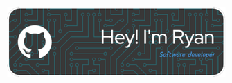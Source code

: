 ![Header](./images/github-header-image.png)

<!--
**RyanVine/RyanVine** is a ✨ _special_ ✨ repository because its `README.md` (this file) appears on your GitHub profile.

Here are some ideas to get you started:

- 🔭 I’m currently working on building my portfolio of projects
- 🌱 I’m currently learning JavaScript and Java/Node.js
- 💬 Ask me about my gigantic dog!
- 📫 How to reach me via email at Ryanvine.work@outlook.com
- ⚡ Fun fact: Cleopatra lived closer in time to the building of the first Pizza Hut than to the building of the pyramids of Giza, pretty crazy!! 😁.
-->
